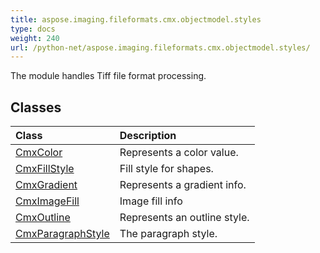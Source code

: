 ```yaml
---
title: aspose.imaging.fileformats.cmx.objectmodel.styles
type: docs
weight: 240
url: /python-net/aspose.imaging.fileformats.cmx.objectmodel.styles/
---
```



The module handles Tiff file format processing.

## **Classes**
|**Class**|**Description**|
| :- | :- |
|[CmxColor](/imaging/python-net/aspose.imaging.fileformats.cmx.objectmodel.styles/cmxcolor/)|Represents a color value.|
|[CmxFillStyle](/imaging/python-net/aspose.imaging.fileformats.cmx.objectmodel.styles/cmxfillstyle/)|Fill style for shapes.|
|[CmxGradient](/imaging/python-net/aspose.imaging.fileformats.cmx.objectmodel.styles/cmxgradient/)|Represents a gradient info.|
|[CmxImageFill](/imaging/python-net/aspose.imaging.fileformats.cmx.objectmodel.styles/cmximagefill/)|Image fill info|
|[CmxOutline](/imaging/python-net/aspose.imaging.fileformats.cmx.objectmodel.styles/cmxoutline/)|Represents an outline style.|
|[CmxParagraphStyle](/imaging/python-net/aspose.imaging.fileformats.cmx.objectmodel.styles/cmxparagraphstyle/)|The paragraph style.|
